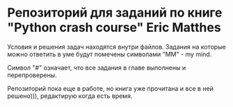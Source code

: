 # Репозиторий для заданий по книге "Python crash course" Eric Matthes

Условия и решения задач находятся внутри файлов. Задания на которые можно ответить в уме будут помечены символами "MM" - my mind.

Символ "#" означает, что все задания в главе выполнены и перепроверены.

Репозиторий пока еще в работе, но книга уже прочитана и все в ней решено))), редактирую когда есть время.
